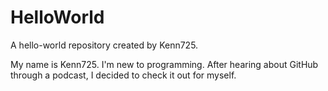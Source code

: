 # HelloWorld
A hello-world repository created by Kenn725.

My name is Kenn725. I'm new to programming. After hearing about GitHub through a podcast, I decided to check it out for myself.  
